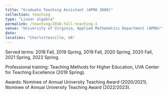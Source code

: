 ```yaml
---
title: "Graduate Teaching Assistant (APMA 3080)"
collection: teaching
type: "Linear algebra"
permalink: /teaching/2018-fall-teaching-1
venue: "University of Virginia, Applied Mathematics Department (APMA)"
date:
location: "Charlottesville, VA"
---
```


Served terms: 2018 Fall, 2019 Spring, 2019 Fall, 2020 Spring, 2020 Fall, 2021 Spring, 2022 Spring.

Professional training: Teaching Methods for Higher Education, UVA Center for Teaching Excellence (2019 Spring).

Awards: Nominee of Annual University Teaching Award (2020/2021), Nominee of Annual University Teaching Award (2022/2023).
